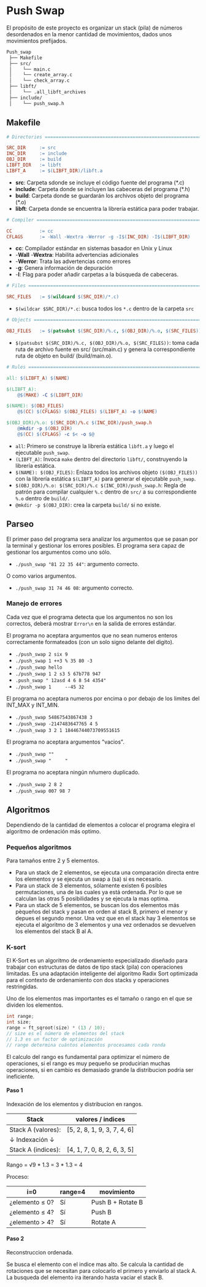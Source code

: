 # Push Swap

El propósito de este proyecto es organizar un stack (pila) de números desordenados en la menor cantidad de movimientos, dados unos movimientos prefijados.

```bash
Push_swap
 ├── Makefile
 ├── src/
 │    └── main.c
 │    └── create_array.c
 │    └── check_array.c
 ├── libft/
 │    └── .all_libft_archives
 ├── include/
 │    └── push_swap.h
```
## Makefile

```Makefile
# Directories ================================================================ #

SRC_DIR		:= src
INC_DIR		:= include
OBJ_DIR		:= build
LIBFT_DIR	:= libft
LIBFT_A		:= $(LIBFT_DIR)/libft.a
```
- **src**: Carpeta sdonde se incluye el código fuente del programa (*.c)
- **include**: Carpeta donde se incluyen las cabeceras del programa (*.h)
- **build**: Carpeta donde se guardarán los archivos objeto del programa (*.o)
- **libft**: Carpeta donde se encuentra la librería estática para poder trabajar.

```Makefile
# Compiler =================================================================== #

CC			:= cc
CFLAGS		:= -Wall -Wextra -Werror -g -I$(INC_DIR) -I$(LIBFT_DIR)
```
- **cc**: Compilador estándar en sistemas basador en Unix y Linux
- -**Wall** -**Wextra**: Habilita advertencias adicionales
- -**Werror**: Trata las advertencias como errores
- -**g**: Genera información de depuración
- -**I<directorio>**: Flag para poder añadir carpetas a la búsqueda de cabeceras.

```Makefile
# Files ====================================================================== #

SRC_FILES	:= $(wildcard $(SRC_DIR)/*.c)
```

- `$(wildcar $SRC_DIR)/*.c`: busca todos los `*.c` dentro de la carpeta `src`

```Makefile
# Objects ===================================================================== #

OBJ_FILES	:= $(patsubst $(SRC_DIR)/%.c, $(OBJ_DIR)/%.o, $(SRC_FILES))
```

- `$(patsubst $(SRC_DIR)/%.c, $(OBJ_DIR)/%.o, $(SRC_FILES))`: toma cada ruta de archivo fuente en src/ (src/main.c) y genera la correspondiente ruta de objeto en build/ (build/main.o).

```Makefile
# Rules ====================================================================== #

all: $(LIBFT_A) $(NAME)

$(LIBFT_A):
	@$(MAKE) -C $(LIBFT_DIR)

$(NAME): $(OBJ_FILES)
	@$(CC) $(CFLAGS) $(OBJ_FILES) $(LIBFT_A) -o $(NAME)

$(OBJ_DIR)/%.o: $(SRC_DIR)/%.c $(INC_DIR)/push_swap.h
	@mkdir -p $(OBJ_DIR)
	@$(CC) $(CFLAGS) -c $< -o $@
```

- `all`: Primero se construye la librería estática `libft.a` y luego el ejecutable `push_swap`.
- `(LIBFT_A)`: Invoca `make` dentro del directorio `libft/`, construyendo la librería estática.
- `$(NAME): $(OBJ_FILES)`: Enlaza todos los archivos objeto `($(OBJ_FILES))` con la librería estática `$(LIBFT_A)` para generar el ejecutable `push_swap`.
- `$(OBJ_DIR)/%.o: $(SRC_DIR)/%.c $(INC_DIR)/push_swap.h`: Regla de patrón para compilar cualquier `%.c` dentro de `src/` a su correspondiente `%.o` dentro de `build/`.
- `@mkdir -p $(OBJ_DIR)`: crea la carpeta `build/` si no existe.

## Parseo

El primer paso del programa sera analizar los argumentos que se pasan por la terminal y gestionar los errores posibles.
El programa sera capaz de gestionar los argumentos como uno sólo.
- `./push_swap "81 22 35 44"`: argumento correcto.

O como varios argumentos.
- `./push_swap 31 74 46 08`: argumento correcto.

### Manejo de errores

Cada vez que el programa detecta que los argumentos no son los correctos, deberá mostrar `Error\n` en la salida de errores estándar.

El programa no aceptara argumentos que no sean numeros enteros correctamente formateados (con un solo signo delante del digito).

- `./push_swap 2 six 9`
- `./push_swap 1 ++3 % 35 80 -3`
- `./push_swap hello`
- `./push_swap 1 2 s3 5 67b778 947`
- `.push_swap " 12asd 4 6 8 54 4354"`
- `./push_swap 1     --45 32`

El programa no aceptara numeros por encima o por debajo de los limites del INT_MAX y INT_MIN.

- `./push_swap 54867543867438 3`
- `./push_swap -2147483647765 4 5`
- `./push_swap 3 2 1 18446744073709551615`

El programa no aceptara argumentos "vacios".

- `./push_swap ""`
- `./push_swap "     "`

El programa no aceptara ningún nñumero duplicado.

- `./push_swap 2 8 2`
- `./push_swap 007 98 7`

## Algoritmos

Dependiendo de la cantidad de elementos a colocar el programa elegira el algoritmo de ordenación más optimo.

### Pequeños algoritmos

Para tamaños entre 2 y 5 elementos.
- Para un stack de 2 elementos, se ejecuta una comparación directa entre los elementos y se ejecuta un swap a (sa) si es necesario.
- Para un stack de 3 elementos, sólamente existen 6 posibles permutaciones, una de las cuales ya está ordenada. Por lo que se calculan las otras 5 posibilidades y se ejecuta la mas optima.
- Para un stack de 5 elementos, se buscan los dos elementos más pèqueños del stack y pasan en orden al stack B, primero el menor y depues el segundo menor. Una vez que en el stack hay 3 elementos se ejecuta el algoritmo de 3 elementos y una vez ordenados se devuelven los elementos del stack B al A.

### K-sort

El K-Sort es un algoritmo de ordenamiento especializado diseñado para trabajar con estructuras de datos de tipo stack (pila) con operaciones limitadas. Es una adaptación inteligente del algoritmo Radix Sort optimizada para el contexto de ordenamiento con dos stacks y operaciones restringidas.

Uno de los elementos mas importantes es el tamaño o rango en el que se dividen los elementos.
```c
int	range;
int size;
range = ft_sqroot(size) * (13 / 10);
// size es el número de elementos del stack
// 1.3 es un factor de optimización
// range determina cuántos elementos procesamos cada ronda
```
El calculo del rango es fundamental para optimizar el número de operaciones, si el rango es muy pequeño se producirian muchas operaciones, si en cambio es demasiado grande la distribucion podria ser ineficiente.

#### Paso 1

Indexación de los elementos y distribucion en rangos.

| Stack | valores / indices |
| --- | --- |
| Stack A (valores): | [5, 2, 8, 1, 9, 3, 7, 4, 6] |
| ↓ Indexación ↓ |
| Stack A (indices): | [4, 1, 7, 0, 8, 2, 6, 3, 5] |

Rango = √9 * 1.3 = 3 * 1.3 = 4

Proceso:

| i=0 | range=4 | movimiento |
| --- | --- | --- |
| ¿elemento ≤ 0? | Sí | Push B + Rotate B |
| ¿elemento ≤ 4? | Sí | Push B |
| ¿elemento > 4? | Sí | Rotate A |

#### Paso 2

Reconstruccion ordenada.

Se busca el elemento con el indice mas alto. Se calcula la cantidad de rotaciones que se necesitan para colocarlo el primero y enviarlo al stack A. La busqueda del elemento ira iterando hasta vaciar el stack B.